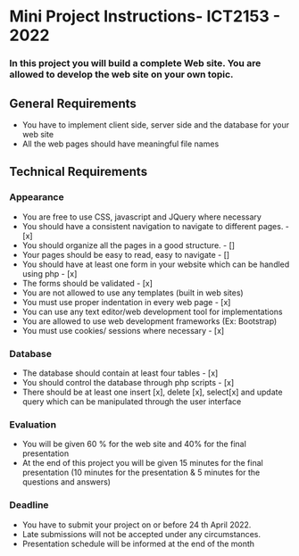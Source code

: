# Mini Project Instructions- ICT2153 - 2022

### In this project you will build a complete Web site. You are allowed to develop the web site on your own topic.

## General Requirements
- You have to implement client side, server side and the database for your web site
- All the web pages should have meaningful file names

## Technical Requirements
### Appearance
- You are free to use CSS, javascript and JQuery where necessary
- You should have a consistent navigation to navigate to different pages. - [x]
- You should organize all the pages in a good structure. - []
- Your pages should be easy to read, easy to navigate - []
- You should have at least one form in your website which can be handled using php - [x]
- The forms should be validated - [x]
- You are not allowed to use any templates (built in web sites)
- You must use proper indentation in every web page - [x]
- You can use any text editor/web development tool for implementations
- You are allowed to use web development frameworks (Ex: Bootstrap)
- You must use cookies/ sessions where necessary - [x]
### Database
- The database should contain at least four tables - [x]
- You should control the database through php scripts - [x]
- There should be at least one insert [x], delete [x], select[x] and update query which can be manipulated through the user interface
### Evaluation
- You will be given 60 % for the web site and 40% for the final presentation
- At the end of this project you will be given 15 minutes for the final presentation (10 minutes for the presentation & 5 minutes for the questions and answers)
### Deadline
- You have to submit your project on or before 24 th April 2022.
- Late submissions will not be accepted under any circumstances.
- Presentation schedule will be informed at the end of the month
